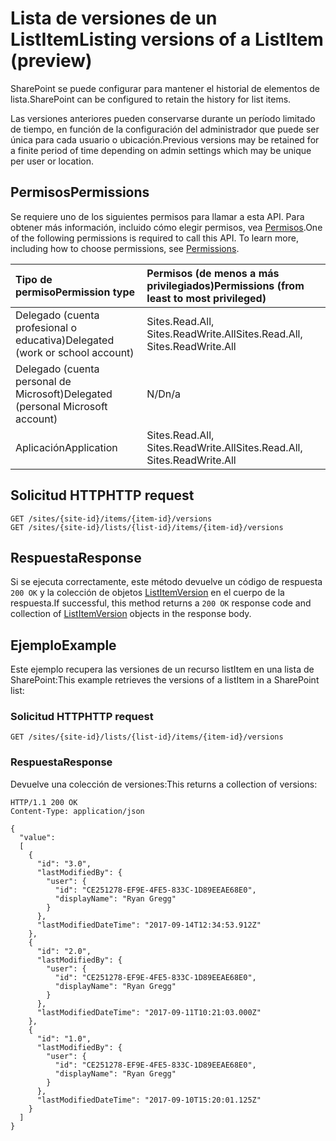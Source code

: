 # <a name="listing-versions-of-a-listitem"></a><span data-ttu-id="fc66d-101">Lista de versiones de un ListItem</span><span class="sxs-lookup"><span data-stu-id="fc66d-101">Listing versions of a ListItem (preview)</span></span>

<span data-ttu-id="fc66d-102">SharePoint se puede configurar para mantener el historial de elementos de lista.</span><span class="sxs-lookup"><span data-stu-id="fc66d-102">SharePoint can be configured to retain the history for list items.</span></span>

<span data-ttu-id="fc66d-103">Las versiones anteriores pueden conservarse durante un período limitado de tiempo, en función de la configuración del administrador que puede ser única para cada usuario o ubicación.</span><span class="sxs-lookup"><span data-stu-id="fc66d-103">Previous versions may be retained for a finite period of time depending on admin settings which may be unique per user or location.</span></span>

## <a name="permissions"></a><span data-ttu-id="fc66d-104">Permisos</span><span class="sxs-lookup"><span data-stu-id="fc66d-104">Permissions</span></span>

<span data-ttu-id="fc66d-p101">Se requiere uno de los siguientes permisos para llamar a esta API. Para obtener más información, incluido cómo elegir permisos, vea [Permisos](../../../concepts/permissions_reference.md).</span><span class="sxs-lookup"><span data-stu-id="fc66d-p101">One of the following permissions is required to call this API. To learn more, including how to choose permissions, see [Permissions](../../../concepts/permissions_reference.md).</span></span>

|            <span data-ttu-id="fc66d-107">Tipo de permiso</span><span class="sxs-lookup"><span data-stu-id="fc66d-107">Permission type</span></span>             | <span data-ttu-id="fc66d-108">Permisos (de menos a más privilegiados)</span><span class="sxs-lookup"><span data-stu-id="fc66d-108">Permissions (from least to most privileged)</span></span> |
| :------------------------------------- | :------------------------------------------ |
| <span data-ttu-id="fc66d-109">Delegado (cuenta profesional o educativa)</span><span class="sxs-lookup"><span data-stu-id="fc66d-109">Delegated (work or school account)</span></span>     | <span data-ttu-id="fc66d-110">Sites.Read.All, Sites.ReadWrite.All</span><span class="sxs-lookup"><span data-stu-id="fc66d-110">Sites.Read.All, Sites.ReadWrite.All</span></span>         |
| <span data-ttu-id="fc66d-111">Delegado (cuenta personal de Microsoft)</span><span class="sxs-lookup"><span data-stu-id="fc66d-111">Delegated (personal Microsoft account)</span></span> | <span data-ttu-id="fc66d-112">N/D</span><span class="sxs-lookup"><span data-stu-id="fc66d-112">n/a</span></span>                                         |
| <span data-ttu-id="fc66d-113">Aplicación</span><span class="sxs-lookup"><span data-stu-id="fc66d-113">Application</span></span>                            | <span data-ttu-id="fc66d-114">Sites.Read.All, Sites.ReadWrite.All</span><span class="sxs-lookup"><span data-stu-id="fc66d-114">Sites.Read.All, Sites.ReadWrite.All</span></span>         |


## <a name="http-request"></a><span data-ttu-id="fc66d-115">Solicitud HTTP</span><span class="sxs-lookup"><span data-stu-id="fc66d-115">HTTP request</span></span>

<!-- { "blockType": "ignored"} -->

```http
GET /sites/{site-id}/items/{item-id}/versions
GET /sites/{site-id}/lists/{list-id}/items/{item-id}/versions
```

## <a name="response"></a><span data-ttu-id="fc66d-116">Respuesta</span><span class="sxs-lookup"><span data-stu-id="fc66d-116">Response</span></span>

<span data-ttu-id="fc66d-117">Si se ejecuta correctamente, este método devuelve un código de respuesta `200 OK` y la colección de objetos [ListItemVersion](../resources/listitemversion.md) en el cuerpo de la respuesta.</span><span class="sxs-lookup"><span data-stu-id="fc66d-117">If successful, this method returns a `200 OK` response code and collection of [ListItemVersion](../resources/listitemversion.md) objects in the response body.</span></span>


## <a name="example"></a><span data-ttu-id="fc66d-118">Ejemplo</span><span class="sxs-lookup"><span data-stu-id="fc66d-118">Example</span></span>

<span data-ttu-id="fc66d-119">Este ejemplo recupera las versiones de un recurso listItem en una lista de SharePoint:</span><span class="sxs-lookup"><span data-stu-id="fc66d-119">This example retrieves the versions of a listItem in a SharePoint list:</span></span>

### <a name="http-request"></a><span data-ttu-id="fc66d-120">Solicitud HTTP</span><span class="sxs-lookup"><span data-stu-id="fc66d-120">HTTP request</span></span>

<!-- { "blockType": "request", "name": "get-previous-versions-listitem", "scopes": "files.read sites.read.all" } -->

```http
GET /sites/{site-id}/lists/{list-id}/items/{item-id}/versions
```

### <a name="response"></a><span data-ttu-id="fc66d-121">Respuesta</span><span class="sxs-lookup"><span data-stu-id="fc66d-121">Response</span></span>

<span data-ttu-id="fc66d-122">Devuelve una colección de versiones:</span><span class="sxs-lookup"><span data-stu-id="fc66d-122">This returns a collection of versions:</span></span>

<!-- { "blockType": "response", "@odata.type": "Collection(microsoft.graph.listItemVersion)", "truncated": true } -->

```http
HTTP/1.1 200 OK
Content-Type: application/json

{
  "value":
  [
    {
      "id": "3.0",
      "lastModifiedBy": {
        "user": {
          "id": "CE251278-EF9E-4FE5-833C-1D89EEAE68E0",
          "displayName": "Ryan Gregg"
        }
      },
      "lastModifiedDateTime": "2017-09-14T12:34:53.912Z"
    },
    {
      "id": "2.0",
      "lastModifiedBy": {
        "user": {
          "id": "CE251278-EF9E-4FE5-833C-1D89EEAE68E0",
          "displayName": "Ryan Gregg"
        }
      },
      "lastModifiedDateTime": "2017-09-11T10:21:03.000Z"
    },
    {
      "id": "1.0",
      "lastModifiedBy": {
        "user": {
          "id": "CE251278-EF9E-4FE5-833C-1D89EEAE68E0",
          "displayName": "Ryan Gregg"
        }
      },
      "lastModifiedDateTime": "2017-09-10T15:20:01.125Z"
    }
  ]
}
```


<!-- {
  "type": "#page.annotation",
  "description": "List, review, and download previous versions of a driveItem",
  "keywords": "version, version history, versions",
  "section": "documentation",
  "tocPath": "Items/Version history"
} -->
